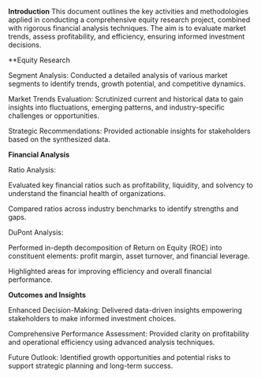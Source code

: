 **Introduction**
This document outlines the key activities and methodologies applied in conducting a comprehensive equity research project, combined with rigorous financial analysis techniques. The aim is to evaluate market trends, assess profitability, and efficiency, ensuring informed investment decisions.


**Equity Research

Segment Analysis: Conducted a detailed analysis of various market segments to identify trends, growth potential, and competitive dynamics.

Market Trends Evaluation: Scrutinized current and historical data to gain insights into fluctuations, emerging patterns, and industry-specific challenges or opportunities.

Strategic Recommendations: Provided actionable insights for stakeholders based on the synthesized data.

**Financial Analysis**

Ratio Analysis:

Evaluated key financial ratios such as profitability, liquidity, and solvency to understand the financial health of organizations.

Compared ratios across industry benchmarks to identify strengths and gaps.

DuPont Analysis:

Performed in-depth decomposition of Return on Equity (ROE) into constituent elements: profit margin, asset turnover, and financial leverage.

Highlighted areas for improving efficiency and overall financial performance.

**Outcomes and Insights**

Enhanced Decision-Making: Delivered data-driven insights empowering stakeholders to make informed investment choices.

Comprehensive Performance Assessment: Provided clarity on profitability and operational efficiency using advanced analysis techniques.

Future Outlook: Identified growth opportunities and potential risks to support strategic planning and long-term success.
